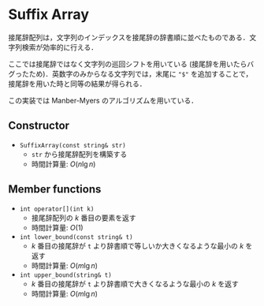# Suffix Array

接尾辞配列は，文字列のインデックスを接尾辞の辞書順に並べたものである．文字列検索が効率的に行える．

ここでは接尾辞ではなく文字列の巡回シフトを用いている (接尾辞を用いたらバグったため)．英数字のみからなる文字列では，末尾に `"$"` を追加することで，接尾辞を用いた時と同等の結果が得られる．

この実装では Manber-Myers のアルゴリズムを用いている．

## Constructor

- `SuffixArray(const string& str)`
    - `str` から接尾辞配列を構築する
    - 時間計算量: $O(n\lg n)$

## Member functions

- `int operator[](int k)`
    - 接尾辞配列の $k$ 番目の要素を返す
    - 時間計算量: $O(1)$
- `int lower_bound(const string& t)`
    - $k$ 番目の接尾辞が `t` より辞書順で等しいか大きくなるような最小の $k$ を返す
    - 時間計算量: $O(m\lg n)$
- `int upper_bound(string& t)`
    - $k$ 番目の接尾辞が `t` より辞書順で大きくなるような最小の $k$ を返す
    - 時間計算量: $O(m\lg n)$